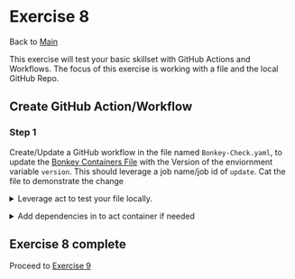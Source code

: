 # Exercise 8

Back to [Main](../README.md)

This exercise will test your basic skillset with GitHub Actions and Workflows.
The focus of this exercise is working with a file and the local GitHub Repo.

## Create GitHub Action/Workflow

### Step 1

Create/Update a GitHub workflow in the file named `Bonkey-Check.yaml`,
to update the [Bonkey Containers File](./BonkeyContainers.yaml) with the Version
of the enviornment variable `version`.
This should leverage a job name/job id of `update`.
Cat the file to demonstrate the change

<details>
  <summary>
  Leverage act to test your file locally.
  </summary>

  ```code
    Create your file in the .github folder
    cd /workspaces/BonkeyWonkers
    act -l
    act -j name_of_job
 ```

 </details>
  </p>

<details>
  <summary>
  Add dependencies in to act container if needed
  </summary>

  ```code
cd /workspaces/BonkeyWonkers/exercise8
docker build -t act-local .
docker tag act-local:latest localhost:5000/act-local:latest
docker image push localhost:5000/act-local:latest
cd /workspaces/BonkeyWonkers
 ```

 </details>
  </p>

## Exercise 8 complete

Proceed to [Exercise 9](../exercise9/README.md)
